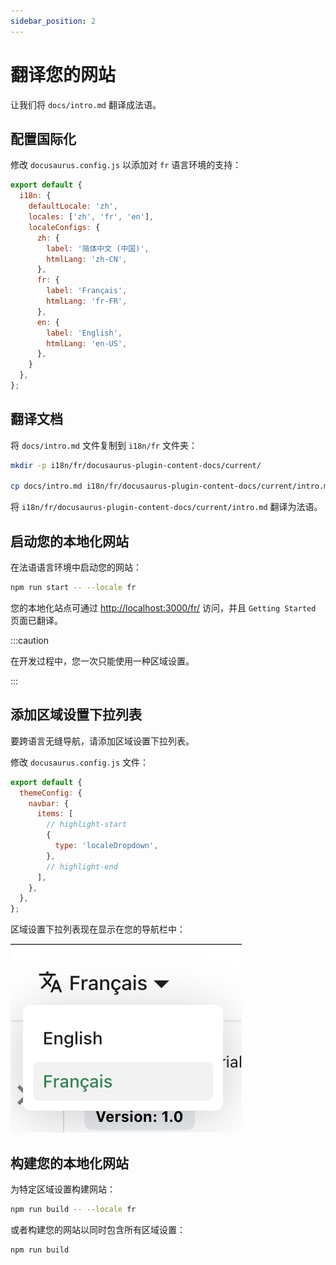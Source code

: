 ```yaml
---
sidebar_position: 2
---
```


# 翻译您的网站

让我们将 `docs/intro.md` 翻译成法语。

## 配置国际化

修改 `docusaurus.config.js` 以添加对 `fr` 语言环境的支持：

```js title="docusaurus.config.js"
export default {
  i18n: {
    defaultLocale: 'zh',
    locales: ['zh', 'fr', 'en'],
    localeConfigs: {
      zh: {
        label: '简体中文 (中国)',
        htmlLang: 'zh-CN',
      },
      fr: {
        label: 'Français',
        htmlLang: 'fr-FR',
      },
      en: {
        label: 'English',
        htmlLang: 'en-US',
      },
    }
  },
};
```

## 翻译文档

将 `docs/intro.md` 文件复制到 `i18n/fr` 文件夹：

```bash
mkdir -p i18n/fr/docusaurus-plugin-content-docs/current/

cp docs/intro.md i18n/fr/docusaurus-plugin-content-docs/current/intro.md
```

将 `i18n/fr/docusaurus-plugin-content-docs/current/intro.md` 翻译为法语。

## 启动您的本地化网站

在法语语言环境中启动您的网站：

```bash
npm run start -- --locale fr
```

您的本地化站点可通过 [http://localhost:3000/fr/](http://localhost:3000/fr/) 访问，并且 `Getting Started` 页面已翻译。

:::caution

在开发过程中，您一次只能使用一种区域设置。

:::

## 添加区域设置下拉列表

要跨语言无缝导航，请添加区域设置下拉列表。

修改 `docusaurus.config.js` 文件：

```js title="docusaurus.config.js"
export default {
  themeConfig: {
    navbar: {
      items: [
        // highlight-start
        {
          type: 'localeDropdown',
        },
        // highlight-end
      ],
    },
  },
};
```

区域设置下拉列表现在显示在您的导航栏中：

![Locale Dropdown](./img/localeDropdown.png)

## 构建您的本地化网站

为特定区域设置构建网站：

```bash
npm run build -- --locale fr
```

或者构建您的网站以同时包含所有区域设置：

```bash
npm run build
```
